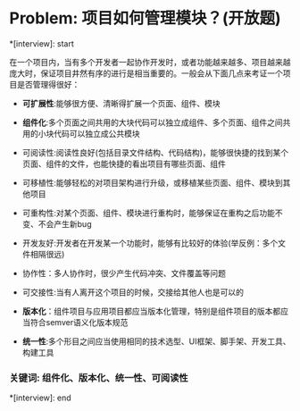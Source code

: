 # Problem: 项目如何管理模块？(开放题)

*[interview]: start

在一个项目内，当有多个开发者一起协作开发时，或者功能越来越多、项目越来越庞大时，保证项目井然有序的进行是相当重要的。一般会从下面几点来考证一个项目是否管理得很好：


- **可扩展性**:能够很方便、清晰得扩展一个页面、组件、模块

- **组件化**:多个页面之间共用的大块代码可以独立成组件、多个页面、组件之间共用的小块代码可以独立成公共模块

- 可阅读性:阅读性良好(包括目录文件结构、代码结构)，能够很快捷的找到某个页面、组件的文件，也能快捷的看出项目有哪些页面、组件

- 可移植性:能够轻松的对项目架构进行升级，或移植某些页面、组件、模块到其他项目

- 可重构性:对某个页面、组件、模块进行重构时，能够保证在重构之后功能不变、不会产生新bug

- 开发友好:开发者在开发某一个功能时，能够有比较好的体验(举反例：多个文件相隔很远)

- 协作性：多人协作时，很少产生代码冲突、文件覆盖等问题

- 可交接性:当有人离开这个项目的时候，交接给其他人也是可以的

- **版本化**：组件项目与应用项目都应当版本化管理，特别是组件项目的版本都应当符合semver语义化版本规范

- **统一性**:多个形目之间应当使用相同的技术选型、UI框架、脚手架、开发工具、构建工具

### 关键词: 组件化、版本化、统一性、可阅读性

*[interview]: end
